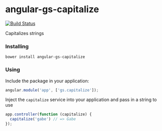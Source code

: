 # angular-gs-capitalize

[![Build Status](https://secure.travis-ci.org/garbles/angular-gs-capitalize.png?branch=master)](https://travis-ci.org/garbles/angular-gs-capitalize)

Capitalizes strings

### Installing

`bower install angular-gs-capitalize`

### Using

Include the package in your application:

```javascript
angular.module('app', ['gs.capitalize']);
```

Inject the `capitalize` service into your application and pass in a string to use

```javascript
app.controller(function (capitalize) {
  capitalize('gabe') // => Gabe
});
